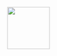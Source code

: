 <div id="header" align="center">
  <img src="https://media.giphy.com/media/v1.Y2lkPTc5MGI3NjExYzVpa2lheWtidGxkNnh4NTV6dWFndzFwN2tuMDZ3Z2E0bDF0djQwYSZlcD12MV9naWZzX3NlYXJjaCZjdD1n/RbDKaczqWovIugyJmW/giphy.gif" width="100"/>
</div>
